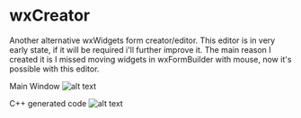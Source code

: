 # wxCreator
Another alternative wxWidgets form creator/editor. This editor is in very early state, if it will be required i'll further improve it. The main reason I created it is I missed moving widgets in wxFormBuilder with mouse, now it's possible with this editor.

Main Window
![alt text](https://gtfkephost.hu/files/2020/16/18/rppl535229.png)

C++ generated code
![alt text](https://gtfkephost.hu/files/2020/15/07/8z27m7ep1v.png)
